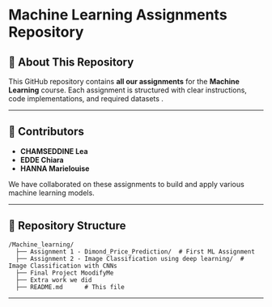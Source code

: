 # Machine Learning Assignments Repository

## 📌 About This Repository

This GitHub repository contains **all our assignments** for the **Machine Learning** course. Each assignment is structured with clear instructions, code implementations, and required datasets .

---

## 👥 Contributors

- **CHAMSEDDINE Lea**
- **EDDE Chiara**
- **HANNA Marielouise**

We have collaborated on these assignments to build and apply various machine learning models.

---

## 📂 Repository Structure

```
/Machine_learning/
  ├── Assignment 1 - Dimond_Price_Prediction/  # First ML Assignment
  ├── Assignment 2 - Image Classification using deep learning/  # Image Classification with CNNs
  ├── Final Project MoodifyMe
  ├── Extra work we did
  ├── README.md      # This file

```

---





